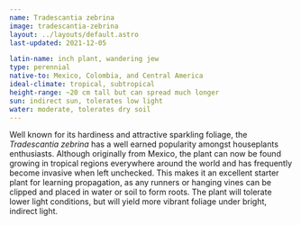 ```yaml
---
name: Tradescantia zebrina
image: tradescantia-zebrina
layout: ../layouts/default.astro
last-updated: 2021-12-05

latin-name: inch plant, wandering jew
type: perennial 
native-to: Mexico, Colombia, and Central America
ideal-climate: tropical, subtropical
height-range: ~20 cm tall but can spread much longer
sun: indirect sun, tolerates low light
water: moderate, tolerates dry soil 
---
```


Well known for its hardiness and attractive sparkling foliage, the *Tradescantia zebrina* has a well
earned popularity amongst houseplants enthusiasts. Although originally from Mexico, the plant can
now be found growing in tropical regions everywhere around the world and has frequently become
invasive when left unchecked. This makes it an excellent starter plant for learning propagation, as
any runners or hanging vines can be clipped and placed in water or soil to form roots. The plant
will tolerate lower light conditions, but will yield more vibrant foliage under bright, indirect light. 
